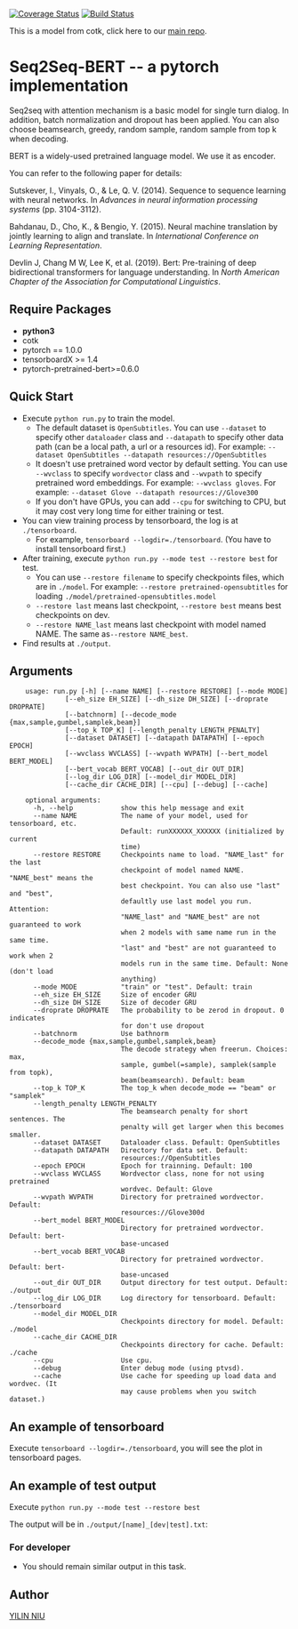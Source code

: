 [![Coverage Status](https://coveralls.io/repos/github/thu-coai/seq2seq-pytorch-bert/badge.svg?branch=master)](https://coveralls.io/github/thu-coai/seq2seq-pytorch-bert?branch=master)
[![Build Status](https://travis-ci.com/thu-coai/seq2seq-pytorch-bert.svg?branch=master)](https://travis-ci.com/thu-coai/seq2seq-pytorch-bert)

This is a model from cotk, click here to our [main repo](https://github.com/thu-coai/cotk).

# Seq2Seq-BERT -- a pytorch implementation

Seq2seq with attention mechanism is a basic model for single turn dialog. In addition, batch normalization and dropout has been applied. You can also choose beamsearch, greedy, random sample, random sample from top k when decoding.

BERT is a widely-used pretrained language model. We use it as encoder.

You can refer to the following paper for details:

Sutskever, I., Vinyals, O., & Le, Q. V. (2014). Sequence to sequence learning with neural networks. In *Advances in neural information processing systems* (pp. 3104-3112).

Bahdanau, D., Cho, K., & Bengio, Y. (2015). Neural machine translation by jointly learning to align and translate. In *International Conference on Learning Representation*.

Devlin J, Chang M W, Lee K, et al. (2019). Bert: Pre-training of deep bidirectional transformers for language understanding. In *North American Chapter of the Association for Computational Linguistics*.

## Require Packages

* **python3**
* cotk
* pytorch == 1.0.0
* tensorboardX >= 1.4
* pytorch-pretrained-bert>=0.6.0

## Quick Start

* Execute ``python run.py`` to train the model.
  * The default dataset is ``OpenSubtitles``. You can use ``--dataset`` to specify other ``dataloader`` class and ``--datapath`` to specify other data path (can be a local path, a url or a resources id). For example: ``--dataset OpenSubtitles --datapath resources://OpenSubtitles``
  * It doesn't use pretrained word vector by default setting. You can use ``--wvclass`` to specify ``wordvector`` class and ``--wvpath`` to specify pretrained word embeddings. For example: ``--wvclass gloves``. For example: ``--dataset Glove --datapath resources://Glove300``
  * If you don't have GPUs, you can add `--cpu` for switching to CPU, but it may cost very long time for either training or test.
* You can view training process by tensorboard, the log is at `./tensorboard`.
  * For example, ``tensorboard --logdir=./tensorboard``. (You have to install tensorboard first.)
* After training, execute  ``python run.py --mode test --restore best`` for test.
  * You can use ``--restore filename`` to specify checkpoints files, which are in ``./model``. For example: ``--restore pretrained-opensubtitles`` for loading ``./model/pretrained-opensubtitles.model``
  * ``--restore last`` means last checkpoint, ``--restore best`` means best checkpoints on dev.
  * ``--restore NAME_last`` means last checkpoint with model named NAME. The same as``--restore NAME_best``.
* Find results at ``./output``.

## Arguments

```none
    usage: run.py [-h] [--name NAME] [--restore RESTORE] [--mode MODE]
              [--eh_size EH_SIZE] [--dh_size DH_SIZE] [--droprate DROPRATE]
              [--batchnorm] [--decode_mode {max,sample,gumbel,samplek,beam}]
              [--top_k TOP_K] [--length_penalty LENGTH_PENALTY]
              [--dataset DATASET] [--datapath DATAPATH] [--epoch EPOCH]
              [--wvclass WVCLASS] [--wvpath WVPATH] [--bert_model BERT_MODEL]
              [--bert_vocab BERT_VOCAB] [--out_dir OUT_DIR]
              [--log_dir LOG_DIR] [--model_dir MODEL_DIR]
              [--cache_dir CACHE_DIR] [--cpu] [--debug] [--cache]

    optional arguments:
      -h, --help            show this help message and exit
      --name NAME           The name of your model, used for tensorboard, etc.
                            Default: runXXXXXX_XXXXXX (initialized by current
                            time)
      --restore RESTORE     Checkpoints name to load. "NAME_last" for the last
                            checkpoint of model named NAME. "NAME_best" means the
                            best checkpoint. You can also use "last" and "best",
                            defaultly use last model you run. Attention:
                            "NAME_last" and "NAME_best" are not guaranteed to work
                            when 2 models with same name run in the same time.
                            "last" and "best" are not guaranteed to work when 2
                            models run in the same time. Default: None (don't load
                            anything)
      --mode MODE           "train" or "test". Default: train
      --eh_size EH_SIZE     Size of encoder GRU
      --dh_size DH_SIZE     Size of decoder GRU
      --droprate DROPRATE   The probability to be zerod in dropout. 0 indicates
                            for don't use dropout
      --batchnorm           Use bathnorm
      --decode_mode {max,sample,gumbel,samplek,beam}
                            The decode strategy when freerun. Choices: max,
                            sample, gumbel(=sample), samplek(sample from topk),
                            beam(beamsearch). Default: beam
      --top_k TOP_K         The top_k when decode_mode == "beam" or "samplek"
      --length_penalty LENGTH_PENALTY
                            The beamsearch penalty for short sentences. The
                            penalty will get larger when this becomes smaller.
      --dataset DATASET     Dataloader class. Default: OpenSubtitles
      --datapath DATAPATH   Directory for data set. Default:
                            resources://OpenSubtitles
      --epoch EPOCH         Epoch for trainning. Default: 100
      --wvclass WVCLASS     Wordvector class, none for not using pretrained
                            wordvec. Default: Glove
      --wvpath WVPATH       Directory for pretrained wordvector. Default:
                            resources://Glove300d
      --bert_model BERT_MODEL
                            Directory for pretrained wordvector. Default: bert-
                            base-uncased
      --bert_vocab BERT_VOCAB
                            Directory for pretrained wordvector. Default: bert-
                            base-uncased
      --out_dir OUT_DIR     Output directory for test output. Default: ./output
      --log_dir LOG_DIR     Log directory for tensorboard. Default: ./tensorboard
      --model_dir MODEL_DIR
                            Checkpoints directory for model. Default: ./model
      --cache_dir CACHE_DIR
                            Checkpoints directory for cache. Default: ./cache
      --cpu                 Use cpu.
      --debug               Enter debug mode (using ptvsd).
      --cache               Use cache for speeding up load data and wordvec. (It
                            may cause problems when you switch dataset.)
```

## An example of tensorboard

Execute ``tensorboard --logdir=./tensorboard``, you will see the plot in tensorboard pages.

## An example of test output

Execute ``python run.py --mode test --restore best``

The output will be in `./output/[name]_[dev|test].txt`:

### For developer

- You should remain similar output in this task.

## Author

[YILIN NIU](https://github.com/heyLinsir)